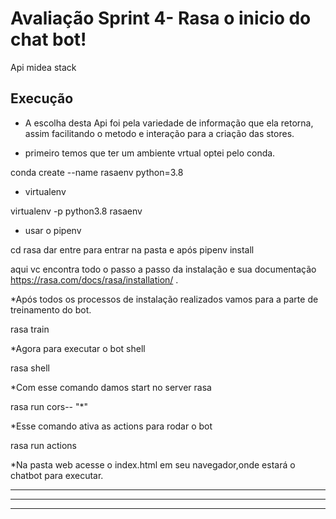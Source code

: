 # Avaliação Sprint 4- Rasa o inicio do chat bot!

Api midea stack

## Execução

- A escolha desta Api foi pela variedade de informação que ela retorna, assim facilitando o metodo e interação para a criação das stores.
* primeiro temos que ter um ambiente vrtual optei pelo conda.

conda create --name rasaenv python=3.8

* virtualenv

virtualenv -p python3.8 rasaenv

* usar o pipenv

cd rasa dar entre para entrar na pasta e após pipenv install

aqui vc encontra todo o passo a passo da instalação e sua documentação https://rasa.com/docs/rasa/installation/ .

*Após todos os processos de instalação realizados vamos para a parte de treinamento do bot.

rasa train

*Agora para executar o bot shell

rasa shell

*Com esse comando damos start no server rasa

rasa run cors-- "*"

*Esse comando ativa as actions para rodar o bot

rasa run actions

*Na pasta web acesse o index.html em seu navegador,onde estará o chatbot para executar.

---





---
---
